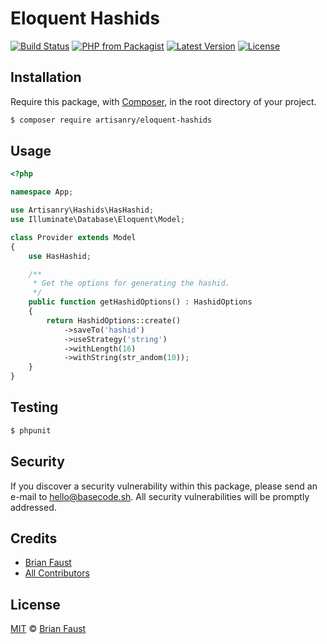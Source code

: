 # Eloquent Hashids

[![Build Status](https://img.shields.io/travis/artisanry/Eloquent-Hashids/master.svg?style=flat-square)](https://travis-ci.org/artisanry/Eloquent-Hashids)
[![PHP from Packagist](https://img.shields.io/packagist/php-v/artisanry/eloquent-hashids.svg?style=flat-square)]()
[![Latest Version](https://img.shields.io/github/release/artisanry/Eloquent-Hashids.svg?style=flat-square)](https://github.com/artisanry/Eloquent-Hashids/releases)
[![License](https://img.shields.io/packagist/l/artisanry/Eloquent-Hashids.svg?style=flat-square)](https://packagist.org/packages/artisanry/Eloquent-Hashids)

## Installation

Require this package, with [Composer](https://getcomposer.org/), in the root directory of your project.

``` bash
$ composer require artisanry/eloquent-hashids
```

## Usage

``` php
<?php

namespace App;

use Artisanry\Hashids\HasHashid;
use Illuminate\Database\Eloquent\Model;

class Provider extends Model
{
    use HasHashid;

    /**
     * Get the options for generating the hashid.
     */
    public function getHashidOptions() : HashidOptions
    {
        return HashidOptions::create()
            ->saveTo('hashid')
            ->useStrategy('string')
            ->withLength(16)
            ->withString(str_andom(10));
    }
}

```

## Testing

``` bash
$ phpunit
```

## Security

If you discover a security vulnerability within this package, please send an e-mail to hello@basecode.sh. All security vulnerabilities will be promptly addressed.

## Credits

- [Brian Faust](https://github.com/faustbrian)
- [All Contributors](../../contributors)

## License

[MIT](LICENSE) © [Brian Faust](https://basecode.sh)
